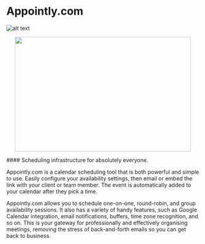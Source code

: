 # Appointly.com
![alt text](https://pandao.github.io/editor.md/images/logos/editormd-logo-180x180.png)
<p align="center">
  <img width="460" height="300" src="http://www.fillmurray.com/460/300">
</p>
#### Scheduling infrastructure for absolutely everyone. 
<p>
Appointly.com is a calendar scheduling tool that is both powerful and simple to use. Easily configure your availability settings, then email or embed the link with your client or team member. The event is automatically added to your calendar after they pick a time. </p>
  
 <p>Appointly.com allows you to schedule one-on-one, round-robin, and group availability sessions. It also has a variety of handy features, such as Google Calendar integration, email notifications, buffers, time zone recognition, and so on.
This is your gateway for professionally and effectively organising meetings, removing the stress of back-and-forth emails so you can get back to business.

</p>
